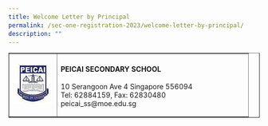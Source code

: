 ```yaml
---
title: Welcome Letter by Principal
permalink: /sec-one-registration-2023/welcome-letter-by-principal/
description: ""
---
```

<table style="border-collapse: collapse; width: 100%;" border="1">
<tbody>
<tr>
<td style="width: 20%;"><img src="/images/Favicon.jpg"></td>
<td style="width: 80%;">
<h4><strong>PEICAI SECONDARY SCHOOL</strong></h4>
<p>10 Serangoon Ave 4 Singapore 556094<br />Tel: 62884159, Fax: 62830480<br /></span>peicai_ss@moe.edu.sg</p>
</td>
</tr>
</tbody>
</table>